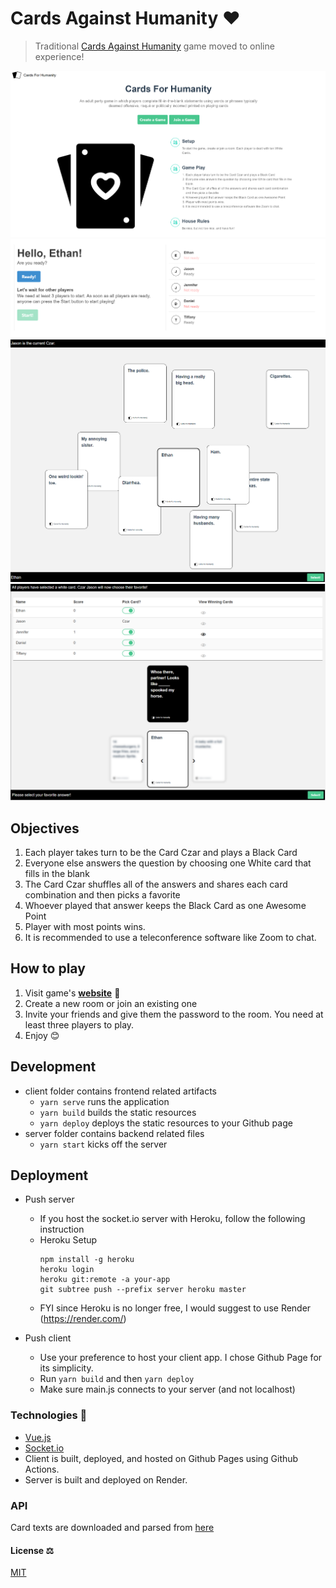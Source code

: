 # Cards Against Humanity ❤️

> Traditional [Cards Against Humanity](https://en.wikipedia.org/wiki/Cards_Against_Humanity) game moved to online experience!

![alt text](screenshots/home.png)
![alt text](screenshots/lobby.png)
![alt text](screenshots/player.png)
![alt text](screenshots/czar.png)

## Objectives
1. Each player takes turn to be the Card Czar and plays a Black Card
1. Everyone else answers the question by choosing one White card that fills in the blank
1. The Card Czar shuffles all of the answers and shares each card combination and then picks a favorite
1. Whoever played that answer keeps the Black Card as one Awesome Point
1. Player with most points wins.
1. It is recommended to use a teleconference software like Zoom to chat.

## How to play
1. Visit game's **[website](https://reeeee42069.github.io/cards-for-humanity/)** 🔗
2. Create a new room or join an existing one
3. Invite your friends and give them the password to the room. You need at least three players to play.
4. Enjoy 😊

## Development
- client folder contains frontend related artifacts
  - ```yarn serve``` runs the application
  - ```yarn build``` builds the static resources
  - ```yarn deploy``` deploys the static resources to your Github page
- server folder contains backend related files
  - ```yarn start``` kicks off the server

## Deployment
- Push server
  - If you host the socket.io server with Heroku, follow the following instruction
  - Heroku Setup
      ```
      npm install -g heroku
      heroku login
      heroku git:remote -a your-app
      git subtree push --prefix server heroku master
      ```
  - FYI since Heroku is no longer free, I would suggest to use Render (https://render.com/)
  
- Push client
  - Use your preference to host your client app. I chose Github Page for its simplicity.
  - Run ```yarn build``` and then ```yarn deploy```
  - Make sure main.js connects to your server (and not localhost)

### Technologies 🔧
+ [Vue.js](https://vuejs.org/)
+ [Socket.io](https://socket.io/)
+ Client is built, deployed, and hosted on Github Pages using Github Actions. 
+ Server is built and deployed on Render.

### API
Card texts are downloaded and parsed from [here](https://crhallberg.com/cah/) 

#### License ⚖️
[MIT](https://en.wikipedia.org/wiki/MIT_License)
